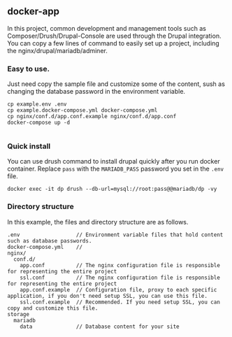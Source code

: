 ## docker-app
In this project, common development and management tools such as Composer/Drush/Drupal-Console are used through the Drupal integration. You can copy a few lines of command to easily set up a project, including the nginx/drupal/mariadb/adminer.

### Easy to use.
Just need copy the sample file and customize some of the content, sush as changing the database password in the environment variable.
```
cp example.env .env  
cp example.docker-compose.yml docker-compose.yml  
cp nginx/conf.d/app.conf.example nginx/conf.d/app.conf  
docker-compose up -d  
 
```

### Quick install
You can use drush command to install drupal quickly after you run docker container.
Replace `pass` with the `MARIADB_PASS` password you set in the `.env` file.
```
docker exec -it dp drush --db-url=mysql://root:pass@@mariadb/dp -vy
```

### Directory structure
In this example, the files and directory structure are as follows.
```
.env                  // Environment variable files that hold content such as database passwords.
docker-compose.yml    // 
nginx/
  conf.d/
    app.conf          // The nginx configuration file is responsible for representing the entire project
    ssl.conf          // The nginx configuration file is responsible for representing the entire project
    app.conf.example  // Configuration file, proxy to each specific application, if you don't need setup SSL, you can use this file.
    ssl.conf.example  // Recommended. If you need setup SSL, you can copy and customize this file.
storage
  mariadb
    data              // Database content for your site
```
